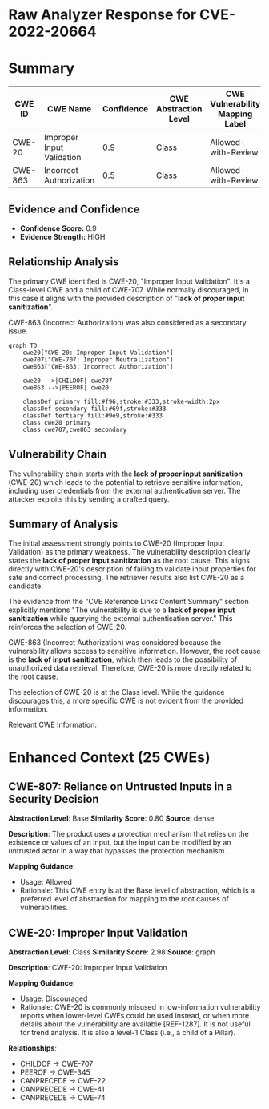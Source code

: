 # Raw Analyzer Response for CVE-2022-20664

# Summary
| CWE ID | CWE Name | Confidence | CWE Abstraction Level | CWE Vulnerability Mapping Label | CWE-Vulnerability Mapping Notes |
|---|---|---|---|---|---|
| CWE-20 | Improper Input Validation | 0.9 | Class | Allowed-with-Review | Primary CWE |
| CWE-863 | Incorrect Authorization | 0.5 | Class | Allowed-with-Review | Secondary Candidate |

## Evidence and Confidence

*   **Confidence Score:** 0.9
*   **Evidence Strength:** HIGH

## Relationship Analysis
The primary CWE identified is CWE-20, "Improper Input Validation". It's a Class-level CWE and a child of CWE-707. While normally discouraged, in this case it aligns with the provided description of "**lack of proper input sanitization**".

CWE-863 (Incorrect Authorization) was also considered as a secondary issue.

```mermaid
graph TD
    cwe20["CWE-20: Improper Input Validation"]
    cwe707["CWE-707: Improper Neutralization"]
    cwe863["CWE-863: Incorrect Authorization"]

    cwe20 -->|CHILDOF| cwe707
    cwe863 -->|PEEROF| cwe20

    classDef primary fill:#f96,stroke:#333,stroke-width:2px
    classDef secondary fill:#69f,stroke:#333
    classDef tertiary fill:#9e9,stroke:#333
    class cwe20 primary
    class cwe707,cwe863 secondary
```

## Vulnerability Chain
The vulnerability chain starts with the **lack of proper input sanitization** (CWE-20) which leads to the potential to retrieve sensitive information, including user credentials from the external authentication server. The attacker exploits this by sending a crafted query.

## Summary of Analysis
The initial assessment strongly points to CWE-20 (Improper Input Validation) as the primary weakness. The vulnerability description clearly states the **lack of proper input sanitization** as the root cause. This aligns directly with CWE-20's description of failing to validate input properties for safe and correct processing. The retriever results also list CWE-20 as a candidate.

The evidence from the "CVE Reference Links Content Summary" section explicitly mentions "The vulnerability is due to a **lack of proper input sanitization** while querying the external authentication server." This reinforces the selection of CWE-20.

CWE-863 (Incorrect Authorization) was considered because the vulnerability allows access to sensitive information. However, the root cause is the **lack of input sanitization**, which then leads to the possibility of unauthorized data retrieval. Therefore, CWE-20 is more directly related to the root cause.

The selection of CWE-20 is at the Class level. While the guidance discourages this, a more specific CWE is not evident from the provided information.

Relevant CWE Information:

# Enhanced Context (25 CWEs)

## CWE-807: Reliance on Untrusted Inputs in a Security Decision
**Abstraction Level**: Base
**Similarity Score**: 0.80
**Source**: dense

**Description**:
The product uses a protection mechanism that relies on the existence or values of an input, but the input can be modified by an untrusted actor in a way that bypasses the protection mechanism.

**Mapping Guidance**:
- Usage: Allowed
- Rationale: This CWE entry is at the Base level of abstraction, which is a preferred level of abstraction for mapping to the root causes of vulnerabilities.

## CWE-20: Improper Input Validation
**Abstraction Level**: Class
**Similarity Score**: 2.98
**Source**: graph

**Description**:
CWE-20: Improper Input Validation

**Mapping Guidance**:
- Usage: Discouraged
- Rationale: CWE-20 is commonly misused in low-information vulnerability reports when lower-level CWEs could be used instead, or when more details about the vulnerability are available [REF-1287]. It is not useful for trend analysis. It is also a level-1 Class (i.e., a child of a Pillar).

**Relationships**:
- CHILDOF -> CWE-707
- PEEROF -> CWE-345
- CANPRECEDE -> CWE-22
- CANPRECEDE -> CWE-41
- CANPRECEDE -> CWE-74